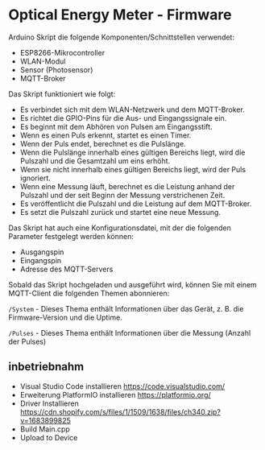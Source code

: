 # Optical Energy Meter - Firmware
Arduino Skript die folgende Komponenten/Schnittstellen verwendet:

- ESP8266-Mikrocontroller
- WLAN-Modul
- Sensor (Photosensor)
- MQTT-Broker

Das Skript funktioniert wie folgt:

- Es verbindet sich mit dem WLAN-Netzwerk und dem MQTT-Broker.
- Es richtet die GPIO-Pins für die Aus- und Eingangssignale ein.
- Es beginnt mit dem Abhören von Pulsen am Eingangsstift.
- Wenn es einen Puls erkennt, startet es einen Timer.
- Wenn der Puls endet, berechnet es die Pulslänge.
- Wenn die Pulslänge innerhalb eines gültigen Bereichs liegt, wird die Pulszahl und die Gesamtzahl um eins erhöht.
- Wenn sie nicht innerhalb eines gültigen Bereichs liegt, wird der Puls ignoriert.
- Wenn eine Messung läuft, berechnet es die Leistung anhand der Pulszahl und der seit Beginn der Messung verstrichenen Zeit.
- Es veröffentlicht die Pulszahl und die Leistung auf dem MQTT-Broker.
- Es setzt die Pulszahl zurück und startet eine neue Messung.

Das Skript hat auch eine Konfigurationsdatei, mit der die folgenden Parameter festgelegt werden können:

- Ausgangspin
- Eingangspin
- Adresse des MQTT-Servers

Sobald das Skript hochgeladen und ausgeführt wird, können Sie mit einem MQTT-Client die folgenden Themen abonnieren:

`/System` - Dieses Thema enthält Informationen über das Gerät, z. B. die Firmware-Version und die Uptime.

`/Pulses` - Dieses Thema enthält Informationen über die Messung (Anzahl der Pulses)

## inbetriebnahm
- Visual Studio Code installieren
https://code.visualstudio.com/
- Erweiterung PlatformIO installieren
https://platformio.org/
- Driver Installieren
https://cdn.shopify.com/s/files/1/1509/1638/files/ch340.zip?v=1683899825
- Build Main.cpp 
- Upload to Device



